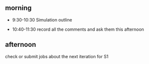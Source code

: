 ## morning 

- 9:30-10:30 Simulation outline

- 10:40-11:30 record all the comments and ask them this afternoon 



## afternoon

check or submit jobs about the next iteration for S1